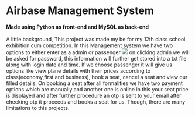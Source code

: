# Airbase Management System 
<body>
  <div> <b>Made using Python as front-end and MySQL as back-end</b></div>
</br> <div> A little background, This project was made my be for my 12th class school exhibition cum competition. In this Management system we have two options to either enter as a admin or passenger 
  <img src="C:\Users\Mousami Ghosh\Downloads\Screenshot 2024-11-17 120751.jpg"> on clicking admin we will be asked for password, this information will further get stored into a txt file along with login date and time. If we choose passenger it will give us options like view plane details with their prices according to class(economy,first and business), book a seat, cancel a seat and view our filled details. On booking a seat after all formalities we have two payment options which are manually and another one is online in this your seat price is displayed and after further procedure an otp is sent to your email after checking otp it proceeds and books a seat for us. Though, there are many limitations to this projects.</div>
</body>
